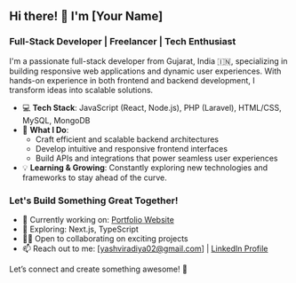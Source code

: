 ## Hi there! 👋 I'm [Your Name] 
### Full-Stack Developer | Freelancer | Tech Enthusiast

I'm a passionate full-stack developer from Gujarat, India 🇮🇳, specializing in building responsive web applications and dynamic user experiences. With hands-on experience in both frontend and backend development, I transform ideas into scalable solutions.

- 💻 **Tech Stack**: JavaScript (React, Node.js), PHP (Laravel), HTML/CSS, MySQL, MongoDB
- 🚀 **What I Do**: 
   - Craft efficient and scalable backend architectures
   - Develop intuitive and responsive frontend interfaces
   - Build APIs and integrations that power seamless user experiences
- 💡 **Learning & Growing**: Constantly exploring new technologies and frameworks to stay ahead of the curve.

### Let's Build Something Great Together!

- 🔭 Currently working on: [Portfolio Website](https://your-portfolio-link.com) 
- 🌱 Exploring: Next.js, TypeScript
- 👨‍💻 Open to collaborating on exciting projects
- 📫 Reach out to me: [yashviradiya02@gmail.com] | [LinkedIn Profile](https://www.linkedin.com/in/yash-viradiya-393552279/)

Let’s connect and create something awesome! 🚀

